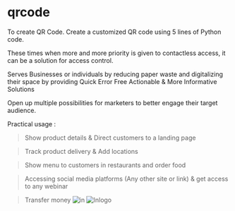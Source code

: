 # qrcode
To create QR Code.
Create a customized QR code using 5 lines of Python code.

 These times when more and more priority is given to contactless access, it can be a solution for access control. 



Serves Businesses or individuals by reducing paper waste and digitalizing their space by providing Quick Error Free Actionable & More Informative Solutions 

Open up multiple possibilities for marketers to better engage their target audience.

Practical usage : 

>Show product details & Direct customers to a landing page 

>Track product delivery & Add locations 

>Show menu to customers in restaurants and order food 

>Accessing social media platforms (Any other site or link) & get access to any webinar   

>Transfer money
![in](https://user-images.githubusercontent.com/59570490/168477967-a0981b41-e754-4859-a0f2-8605f9de745b.png)
![Inlogo](https://user-images.githubusercontent.com/59570490/168477976-061920e5-0ba6-4e98-acb3-e3b7aba7ed77.png)
